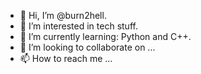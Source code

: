 - 👋 Hi, I’m @burn2hell.
- 👀 I’m interested in tech stuff.
- 🌱 I’m currently learning: Python and C++.
- 💞️ I’m looking to collaborate on ...
- 📫 How to reach me ...

<!---
burn2hell/burn2hell is a ✨ special ✨ repository because its `README.md` (this file) appears on your GitHub profile.
You can click the Preview link to take a look at your changes.
--->
